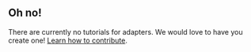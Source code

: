## Oh no!

There are currently no tutorials for adapters. We would love to have you create one! [Learn how to contribute](../CONTRIBUTING.md).